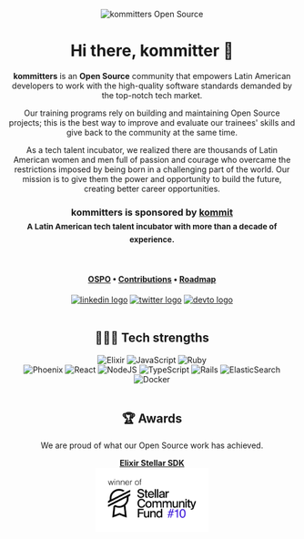 <div align="center">

![kommitters Open Source][ospo-banner]

# Hi there, kommitter 👋

**kommitters** is an **Open Source** community that empowers Latin American developers to work with the high-quality software standards demanded by the top-notch tech market.

Our training programs rely on building and maintaining Open Source projects; this is the best way to improve and evaluate our trainees' skills and give back to the community at the same time.

As a tech talent incubator, we realized there are thousands of Latin American women and men full of passion and courage who overcame the restrictions imposed by being born in a challenging part of the world. Our mission is to give them the power and opportunity to build the future, creating better career opportunities.

### **kommitters** is sponsored by [**kommit**][kommit.co]<br> <sub>A Latin American tech talent incubator with more than a decade of experience.</sub>
<br>

#### [OSPO][ospo] • [Contributions][contributions] • [Roadmap][roadmap]

[<img src="https://raw.githubusercontent.com/maurodesouza/profile-readme-generator/master/src/assets/icons/social/gmail/default.svg" width="42" height="30" alt="linkedin logo" />][mail-to]
[<img src="https://raw.githubusercontent.com/maurodesouza/profile-readme-generator/master/src/assets/icons/social/twitter/default.svg" width="42" height="30" alt="twitter logo" />][twitter]
[<img src="https://raw.githubusercontent.com/maurodesouza/profile-readme-generator/master/src/assets/icons/social/devto/default.svg" width="42" height="30" alt="devto logo" />][dev-to]<br><br>

## 👩🏻‍💻 Tech strengths

![Elixir][elixir-badge]
![JavaScript][javascript-badge]
![Ruby][ruby-badge]<br>
![Phoenix][phoenix-badge]
![React][react-badge]
![NodeJS][nodejs-badge]
![TypeScript][typescript-badge]
![Rails][rails-badge]
![ElasticSearch][elasticsearch-badge]
![Docker][docker-badge]<br><br>

## 🏆 Awards
We are proud of what our Open Source work has achieved.

[**Elixir Stellar SDK**][stellar-sdk]<br/>
[<img src="https://github.com/kommitters/.github/blob/main/assets/scf-winner.png" width="200" />][scf-stellar-sdk]

</div>

[ospo-banner]: https://i.imgur.com/r31qBpV.jpg
[contributions]: https://github.com/kommitters/.github/blob/main/profile/contributions/README.md
[ospo]: https://github.com/kommitters/ospo
[roadmap]: https://github.com/orgs/kommitters/projects/4
[kommit.co]: https://kommit.co
[mail-to]: mailto:oss@kommit.co
[twitter]: https://twitter.com/kommitters_oss
[dev-to]: https://dev.to/kommitters
[stellar-sdk]: https://github.com/kommitters/stellar_sdk
[scf-stellar-sdk]: https://medium.com/stellar-community/announcing-the-winners-of-scf-10-317a7da78209
[elixir-badge]: https://img.shields.io/badge/elixir-%234B275F.svg?style=for-the-badge&logo=elixir&logoColor=white
[javascript-badge]: https://img.shields.io/badge/javascript-%23323330.svg?style=for-the-badge&logo=javascript&logoColor=%23F7DF1E
[ruby-badge]: https://img.shields.io/badge/ruby-%23CC342D.svg?style=for-the-badge&logo=ruby&logoColor=white
[phoenix-badge]: https://img.shields.io/badge/phoenix-%ff923500.svg?style=for-the-badge&color=orange
[react-badge]: https://img.shields.io/badge/react-%2320232a.svg?style=for-the-badge&logo=react&logoColor=%2361DAFB
[nodejs-badge]: https://img.shields.io/badge/node.js-6DA55F?style=for-the-badge&logo=node.js&logoColor=white
[typescript-badge]: https://img.shields.io/badge/typescript-%23007ACC.svg?style=for-the-badge&logo=typescript&logoColor=white
[rails-badge]: https://img.shields.io/badge/rails-%23CC0000.svg?style=for-the-badge&logo=ruby-on-rails&logoColor=white
[elasticsearch-badge]: https://img.shields.io/badge/-ElasticSearch-005571?style=for-the-badge&logo=elasticsearch
[docker-badge]: https://img.shields.io/badge/docker-%230db7ed.svg?style=for-the-badge&logo=docker&logoColor=white
